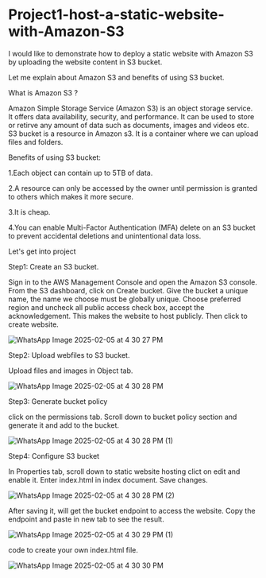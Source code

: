 # Project1-host-a-static-website-with-Amazon-S3

I would like to demonstrate how to deploy a static website with Amazon S3 by uploading the website content in S3 bucket.

Let me explain about Amazon S3 and benefits of using S3 bucket.

What is Amazon S3 ?

Amazon Simple Storage Service (Amazon S3) is an object storage service. It offers data availability, security, and performance. It can be used to store or retirve any amount of data such as documents, images and videos etc. S3 bucket is a resource in Amazon s3. It is a container where we can upload files and folders.

Benefits of using S3 bucket:

1.Each object can contain up to 5TB of data.

2.A resource can only be accessed by the owner until permission is granted to others which makes it more secure.

3.It is cheap.

4.You can enable Multi-Factor Authentication (MFA) delete on an S3 bucket to prevent accidental deletions and unintentional data loss.

Let's get into project

Step1: Create an S3 bucket.

Sign in to the AWS Management Console and open the Amazon S3 console. From the S3 dashboard, click on Create bucket. Give the bucket a unique name, the name we choose must be globally unique.
Choose preferred region and uncheck all public access check box, accept the acknowledgement. This makes the website to host publicly. Then click to create website.


![WhatsApp Image 2025-02-05 at 4 30 27 PM](https://github.com/user-attachments/assets/8d82eff6-6272-462e-9a5b-af36009e5b12)

Step2: Upload webfiles to S3 bucket.

Upload files and images in Object tab.

![WhatsApp Image 2025-02-05 at 4 30 28 PM](https://github.com/user-attachments/assets/5154fdf8-dd8a-407f-9cd0-92fa0c18764d)

Step3: Generate bucket policy

click on the permissions tab. Scroll down to bucket policy section and generate it and add to the bucket.

![WhatsApp Image 2025-02-05 at 4 30 28 PM (1)](https://github.com/user-attachments/assets/bcf07de8-dcd6-49a8-bc93-3f0134fefd92)

Step4: Configure S3 bucket

In Properties tab, scroll down to static website hosting clict on edit and enable it. Enter index.html in index document. Save changes.

![WhatsApp Image 2025-02-05 at 4 30 28 PM (2)](https://github.com/user-attachments/assets/d16cbff9-dd26-4e1a-8c4d-5c4187bacb28)

After saving it, will get the bucket endpoint to access the website. Copy the endpoint and paste in new tab to see the result.

![WhatsApp Image 2025-02-05 at 4 30 29 PM (1)](https://github.com/user-attachments/assets/2bd65d27-0949-4ec5-888a-c9a2f103b9d4)

code to create your own index.html file.

![WhatsApp Image 2025-02-05 at 4 30 30 PM](https://github.com/user-attachments/assets/ad64b929-f0b3-4d19-98cd-3dba7405a929)







